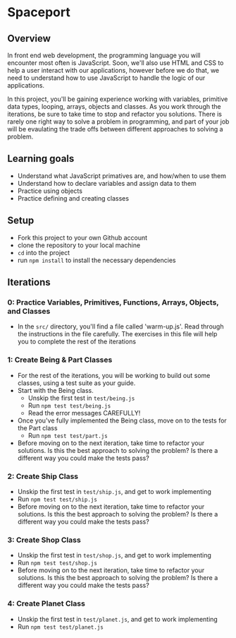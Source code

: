 # Spaceport

## Overview

In front end web development, the programming language you will encounter most
often is JavaScript. Soon, we'll also use HTML and CSS to help a user interact
with our applications, however before we do that, we need to understand how to
use JavaScript to handle the logic of our applications.

In this project, you'll be gaining experience working with variables, primitive
data types, looping, arrays, objects and classes. As you work through the
iterations, be sure to take time to stop and refactor you solutions. There is
rarely one right way to solve a problem in programming, and part of your job
will be evaulating the trade offs between different approaches to solving a
problem.

## Learning goals

  - Understand what JavaScript primatives are, and how/when to use them
  - Understand how to declare variables and assign data to them
  - Practice using objects
  - Practice defining and creating classes

## Setup

  - Fork this project to your own Github account
  - clone the repository to your local machine
  - `cd` into the project
  - run `npm install` to install the necessary dependencies

## Iterations

### 0: Practice Variables, Primitives, Functions, Arrays, Objects, and Classes  
  - In the `src/` directory, you'll find a file called 'warm-up.js'. Read
    through the instructions in the file carefully. The exercises in this file
    will help you to complete the rest of the iterations  

### 1: Create Being & Part Classes
  - For the rest of the iterations, you will be working to build out some
    classes, using a test suite as your guide.  
  - Start with the Being class.  
    - Unskip the first test in `test/being.js`  
    - Run `npm test test/being.js`  
    - Read the error messages CAREFULLY!  
  - Once you've fully implemented the Being class, move on to the tests for the
    Part class    
    - Run `npm test test/part.js`  
  - Before moving on to the next iteration, take time to refactor your
    solutions. Is this the best approach to solving the problem? Is there a
    different way you could make the tests pass?  

### 2: Create Ship Class
  - Unskip the first test in `test/ship.js`, and get to work implementing  
  - Run `npm test test/ship.js`  
  - Before moving on to the next iteration, take time to refactor your
    solutions. Is this the best approach to solving the problem? Is there a
    different way you could make the tests pass?  

### 3: Create Shop Class
  - Unskip the first test in `test/shop.js`, and get to work implementing  
  - Run `npm test test/shop.js`  
  - Before moving on to the next iteration, take time to refactor your
    solutions. Is this the best approach to solving the problem? Is there a
    different way you could make the tests pass?  

### 4: Create Planet Class
  - Unskip the first test in `test/planet.js`, and get to work implementing  
  - Run `npm test test/planet.js`  
